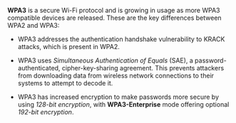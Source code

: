 
**WPA3** is a secure Wi-Fi protocol and is growing in usage as more WPA3 compatible devices are released. These are the key differences between WPA2 and WPA3:

- WPA3 addresses the authentication handshake vulnerability to KRACK attacks, which is present in WPA2. 

- WPA3 uses *Simultaneous Authentication of Equals* (SAE), a password-authenticated, cipher-key-sharing agreement. This prevents attackers from downloading data from wireless network connections to their systems to attempt to decode it.

- WPA3 has increased encryption to make passwords more secure  by using *128-bit encryption*, with **WPA3-Enterprise** mode offering optional *192-bit encryption*.